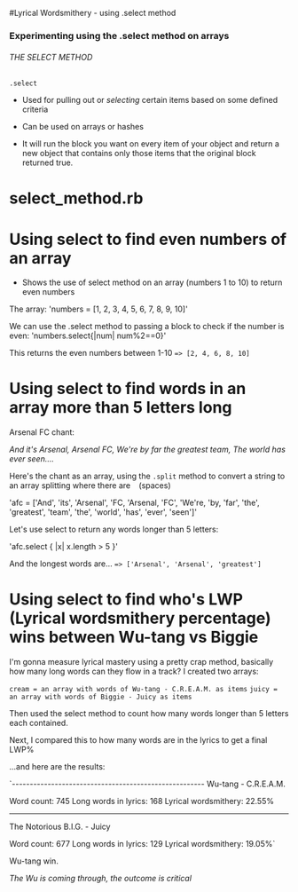 #Lyrical Wordsmithery - using .select method
### Experimenting using the .select method on arrays

###### THE SELECT METHOD

`.select`

- Used for pulling out or *selecting* certain items based on some defined criteria

- Can be used on arrays or hashes

- It will run the block you want on every item of your object and return a new
object that contains only those items that the original block returned true.

# select_method.rb

# Using select to find even numbers of an array

- Shows the use of select method on an array (numbers 1 to 10) to return even numbers

The array: 'numbers = [1, 2, 3, 4, 5, 6, 7, 8, 9, 10]'

We can use the .select method to passing a block to check if the number is even:
'numbers.select{|num| num%2==0}'

This returns the even numbers between 1-10 `=> [2, 4, 6, 8, 10]`

# Using select to find words in an array more than 5 letters long

Arsenal FC chant:

*And it's Arsenal,
Arsenal FC,
We're by far the greatest team,
The world has ever seen....*

Here's the chant as an array, using the `.split` method to convert a string to an array splitting where there are ` ` (spaces)

'afc = ['And', 'its', 'Arsenal', 'FC, 'Arsenal, 'FC', 'We're, 'by, 'far', 'the', 'greatest', 'team', 'the', 'world', 'has', 'ever', 'seen']'

Let's use select to return any words longer than 5 letters:

'afc.select { |x| x.length > 5 }'

And the longest words are... `=> ['Arsenal', 'Arsenal', 'greatest']`

# Using select to find who's LWP (Lyrical wordsmithery percentage) wins between Wu-tang vs Biggie

I'm gonna measure lyrical mastery using a pretty crap method, basically how many long words can they flow in a track? I created two arrays:

`cream = an array with words of Wu-tang - C.R.E.A.M. as items`
`juicy = an array with words of Biggie - Juicy as items`

Then used the select method to count how many words longer than 5 letters each contained.

Next, I compared this to how many words are in the lyrics to get a final LWP%

...and here are the results:

`------------------------------------------------------
Wu-tang - C.R.E.A.M.

Word count: 745
Long words in lyrics: 168
Lyrical wordsmithery: 22.55%

------------------------------------------------------
The Notorious B.I.G. - Juicy

Word count: 677
Long words in lyrics: 129
Lyrical wordsmithery: 19.05%`

Wu-tang win.

*The Wu is coming through, the outcome is critical*

